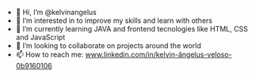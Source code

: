 - 👋 Hi, I’m @kelvinangelus
- 👀 I’m interested in to improve my skills and learn with others
- 🌱 I’m currently learning JAVA and frontend tecnologies like HTML, CSS and JavaScript
- 💞️ I’m looking to collaborate on projects around the world
- 📫 How to reach me: www.linkedin.com/in/kelvin-ângelus-veloso-0b9160106

<!---
kelvinangelus/kelvinangelus is a ✨ special ✨ repository because its `README.md` (this file) appears on your GitHub profile.
You can click the Preview link to take a look at your changes.
--->
